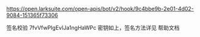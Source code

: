 

https://open.larksuite.com/open-apis/bot/v2/hook/9c4bbe9b-2e01-4d02-9084-151365f73306

签名校验
7fvVfwPIgEvIJa1ngHaWPc
密钥如上，签名方法详见 帮助文档

